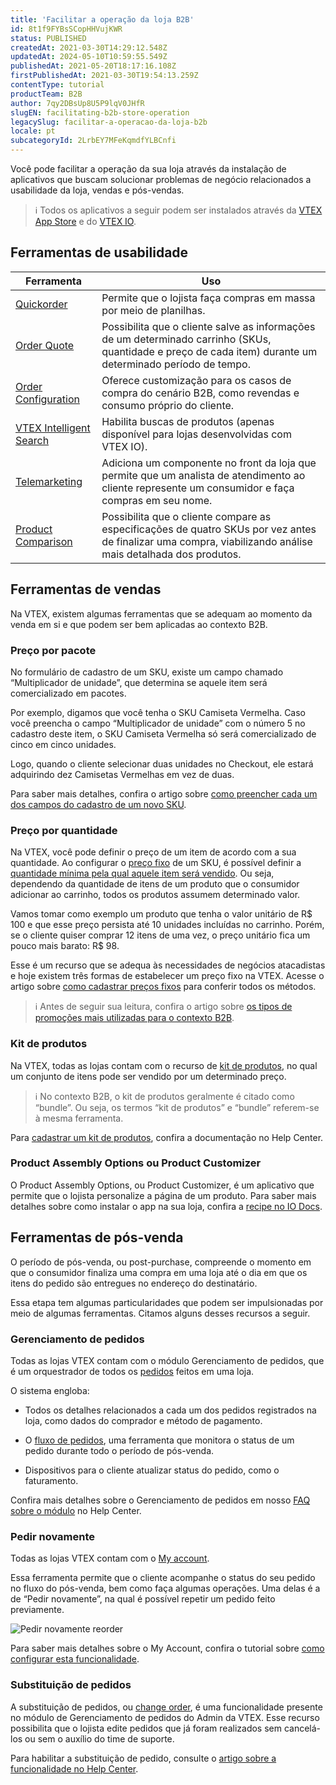 ```yaml
---
title: 'Facilitar a operação da loja B2B'
id: 8t1f9FYBsSCopHHVujKWR
status: PUBLISHED
createdAt: 2021-03-30T14:29:12.548Z
updatedAt: 2024-05-10T10:59:55.549Z
publishedAt: 2021-05-20T18:17:16.108Z
firstPublishedAt: 2021-03-30T19:54:13.259Z
contentType: tutorial
productTeam: B2B
author: 7qy2DBsUp8U5P9lqV0JHfR
slugEN: facilitating-b2b-store-operation
legacySlug: facilitar-a-operacao-da-loja-b2b
locale: pt
subcategoryId: 2LrbEY7MFeKqmdfYLBCnfi
---
```


Você pode facilitar a operação da sua loja através da instalação de aplicativos que buscam solucionar problemas de negócio relacionados a usabilidade da loja, vendas e pós-vendas.

> ℹ️ Todos os aplicativos a seguir podem ser instalados através da [VTEX App Store](https://apps.vtex.com/) e do [VTEX IO](https://vtex.io/).

## Ferramentas de usabilidade
| Ferramenta              | Uso                                                                                                                                                                                                      |
|-------------------------|----------------------------------------------------------------------------------------------------------------------------------------------------------------------------------------------------------|
| [Quickorder](https://github.com/vtex-apps/quickorder "Quickorder")              | Permite que o lojista faça compras em massa por meio de planilhas.                                                                                |
| [Order Quote](https://github.com/vtex-apps/order-quote "Order Quote")             | Possibilita que o cliente salve as informações de um determinado carrinho (SKUs, quantidade e preço de cada item) durante um determinado período de tempo.                                                                                                                                                                                                  |
| [Order Configuration](https://vtex.io/docs/components/content-blocks/vtex.order-configuration@3.1.0/readme/ "Order Configuration")     | Oferece customização para os casos de compra do cenário B2B, como revendas e consumo próprio do cliente.                                                                                                                                                                                             |
| [VTEX Intelligent Search](https://developers.vtex.com/vtex-developer-docs/docs/vtex-search "VTEX Intelligent Search") | Habilita buscas de produtos (apenas disponível para lojas desenvolvidas com VTEX IO).                                                                                                                                                          |
| [Telemarketing](https://github.com/vtex-apps/telemarketing "Telemarketing")           | Adiciona um componente no front da loja que permite que um analista de atendimento ao cliente represente um consumidor e faça compras em seu nome. |
| [Product Comparison](https://github.com/vtex-apps/product-comparison "Product Comparison")      | Possibilita que o cliente compare as especificações de quatro SKUs por vez antes de finalizar uma compra, viabilizando análise mais detalhada dos produtos.                                                                                                               |

## Ferramentas de vendas

Na VTEX, existem algumas ferramentas que se adequam ao momento da venda em si e que podem ser bem aplicadas ao contexto B2B.

### Preço por pacote

No formulário de cadastro de um SKU, existe um campo chamado “Multiplicador de unidade”, que determina se aquele item será comercializado em pacotes.

Por exemplo, digamos que você tenha o SKU Camiseta Vermelha. Caso você preencha o campo “Multiplicador de unidade” com o número 5 no cadastro deste item, o SKU Camiseta Vermelha só será comercializado de cinco em cinco unidades. 

Logo, quando o cliente selecionar duas unidades no Checkout, ele estará adquirindo dez Camisetas Vermelhas em vez de duas.

Para saber mais detalhes, confira o artigo sobre [como preencher cada um dos campos do cadastro de um novo SKU](/pt/tutorial/sku-registration-fields--21DDItuEQc6mseiW8EakcY).

### Preço por quantidade

Na VTEX, você pode definir o preço de um item de acordo com a sua quantidade. Ao configurar o [preço fixo](/pt/tracks/precos-101--6f8pwCns3PJHqMvQSugNfP/3HxF2u5VwidqnUGnFoKdDy) de um SKU, é possível definir a [quantidade mínima pela qual aquele item será vendido](/pt/tracks/precos-101--6f8pwCns3PJHqMvQSugNfP/3HxF2u5VwidqnUGnFoKdDy#item-minimo-no-carrinho). Ou seja, dependendo da quantidade de itens de um produto que o consumidor adicionar ao carrinho, todos os produtos assumem determinado valor.

Vamos tomar como exemplo um produto que tenha o valor unitário de R$ 100 e que esse preço persista até 10 unidades incluídas no carrinho. Porém, se o cliente quiser comprar 12 itens de uma vez, o preço unitário fica um pouco mais barato: R$ 98.

Esse é um recurso que se adequa às necessidades de negócios atacadistas e hoje existem três formas de estabelecer um preço fixo na VTEX. Acesse o artigo sobre [como cadastrar preços fixos](/pt/tracks/precos-101--6f8pwCns3PJHqMvQSugNfP/3g39iXkQza4AW7C7L814mj "como cadastrar preços fixos") para conferir todos os métodos.

> ℹ️ Antes de seguir sua leitura, confira o artigo sobre [os tipos de promoções mais utilizadas para o contexto B2B](/pt/tutorial/as-promocoes-mais-comuns-em-b2b--XoM951AzUIvfaH71UdANf?&utm_source=autocomplete).

### Kit de produtos

Na VTEX, todas as lojas contam com o recurso de [kit de produtos](/pt/tutorial/kit-registration?locale=en "kit de produtos"), no qual um conjunto de itens pode ser vendido por um determinado preço. 

> ℹ️ No contexto B2B, o kit de produtos geralmente é citado como “bundle”. Ou seja, os termos “kit de produtos” e “bundle” referem-se à mesma ferramenta.

Para [cadastrar um kit de produtos](/pt/tutorial/cadastrando-kit/ "kit de produtos"), confira a documentação no Help Center.

### Product Assembly Options ou Product Customizer

O Product Assembly Options, ou Product Customizer, é um aplicativo que permite que o lojista personalize a página de um produto. Para saber mais detalhes sobre como instalar o app na sua loja, confira a [recipe no IO Docs](https://vtex.io/docs/components/all/vtex.product-customizer@2.10.4/ "recipe no IO Docs.").

## Ferramentas de pós-venda

O período de pós-venda, ou post-purchase, compreende o momento em que o consumidor finaliza uma compra em uma loja até o dia em que os itens do pedido são entregues no endereço do destinatário.

Essa etapa tem algumas particularidades que podem ser impulsionadas por meio de algumas ferramentas. Citamos alguns desses recursos a seguir. 

### Gerenciamento de pedidos

Todas as lojas VTEX contam com o módulo Gerenciamento de pedidos, que é um orquestrador de todos os [pedidos](/pt/tracks/pedidos--2xkTisx4SXOWXQel8Jg8sa/2sl6hj2eqwgqbDgTF6y5qE "pedidos") feitos em uma loja. 

O sistema engloba:

- Todos os detalhes relacionados a cada um dos pedidos registrados na loja, como dados do comprador e método de pagamento. 

- O [fluxo de pedidos](/pt/tracks/pedidos--2xkTisx4SXOWXQel8Jg8sa/4811ExCe3WrEiRMV3sy9n8 "fluxo de pedidos"), uma ferramenta que monitora o status de um pedido durante todo o período de pós-venda.

- Dispositivos para o cliente atualizar status do pedido, como o faturamento.

Confira mais detalhes sobre o Gerenciamento de pedidos em nosso [FAQ sobre o módulo](/pt/tutorial/faq-vtex-gerenciamento-de-pedidos--4vddUgU784wyGYQ64cw6I8?&utm_source=autocomplete "FAQ sobre o módulo") no Help Center. 

### Pedir novamente

Todas as lojas VTEX contam com o [My account](/pt/tutorial/como-funciona-o-my-account--2BQ3GiqhqGJTXsWVuio3Xh "My account"). 

Essa ferramenta permite que o cliente acompanhe o status do seu pedido no fluxo do pós-venda, bem como faça algumas operações. Uma delas é a de “Pedir novamente”, na qual é possível repetir um pedido feito previamente.  

![Pedir novamente reorder](https://raw.githubusercontent.com/vtexdocs/help-center-content/refs/heads/main/docs/pt/tutorials/b2b/guias-pr%C3%A1ticos/facilitar-a-operacao-da-loja-b2b_1.png)

Para saber mais detalhes sobre o My Account, confira o tutorial sobre [como configurar esta funcionalidade](/pt/tutorial/configurar-o-my-account--23Ayv5D6b86UBnYfoXqZL1 "como configurar esta funcionalidade").

### Substituição de pedidos

A substituição de pedidos, ou [change order](/pt/tutorial/change-making-changes-to-an-order--3d1XLIgPQcwaKGyMiWaYog "Change Order"), é uma funcionalidade presente no módulo de Gerenciamento de pedidos do Admin da VTEX. Esse recurso possibilita que o lojista edite pedidos que já foram realizados sem cancelá-los ou sem o auxílio do time de suporte.

Para habilitar a substituição de pedido, consulte o [artigo sobre a funcionalidade no Help Center](/pt/tutorial/how-the-order-replacement-works--3aBxdbUPKgweug68YyK8oQ "artigo sobre a funcionalidade no Help Center").
